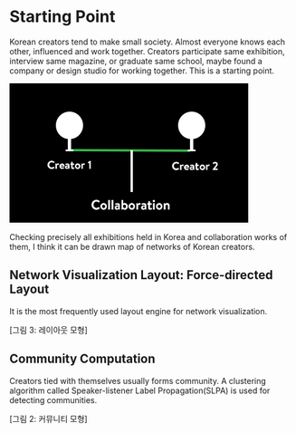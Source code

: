 # Starting Point 

Korean creators tend to make small society. Almost everyone knows each other, influenced and 
work together. Creators participate same exhibition, interview same magazine, or graduate same school, 
maybe found a company or design studio for working together. This is a starting point.

![Concepts 01](../project_images/01_basic_concepts/concepts_01.png?raw=true "Concepts 01")

Checking precisely all exhibitions held in Korea and collaboration works of them, I think 
it can be drawn map of networks of Korean creators.

## Network Visualization Layout: Force-directed Layout 
It is the most frequently used layout engine for network visualization. 

[그림 3: 레이아웃 모형]

## Community Computation
Creators tied with themselves usually forms community. A clustering algorithm called 
Speaker-listener Label Propagation(SLPA) is used for detecting communities. 

[그림 2: 커뮤니티 모형]


